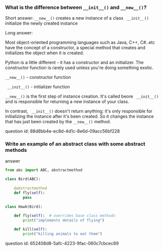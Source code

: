 ### What is the difference between `__init__()` and `__new__()`?

Short answer:
`__new__()` creates a new instance of a class
` __init__()` initialize the newly created instance

Long answer:

Most object-oriented programming languages such as Java, C++, C#..etc have 
the concept of a constructor, a special method that creates and initializes 
the object when it is created. 

Python is a little different - it has a constructor and an initializer. 
The constructor function is rarely used unless you're doing something exotic. 

`__new__()` - constructor function

` __init__()` - initializer function

`__new__()` is the first step of instance creation. It's called beore ` __init__()` and is responsible for returning a new instance of your class.

In contrast, ` __init__()` doesn't return anything; it's only responsible for initializing the instance after it's been created. So it changes the instance that has just been created
by the `__new__()` method.

question id: 88d8bb4e-ec8d-4d1c-8e6d-09acc56bf228


### Write an example of an abstract class with some abstract methods

answer

```python
from abc import ABC, abstractmethod
 
class Bird(ABC):
 
    @abstractmethod
    def fly(self):
        pass
 
class Hawk(Bird):
 
    def fly(self):  # overrides base class methods
        print("implements details of flying")

    def kill(self):
        print("killing animals to eat them")
```

question id: 652408d8-5afc-4223-9fac-060c7cbcec89